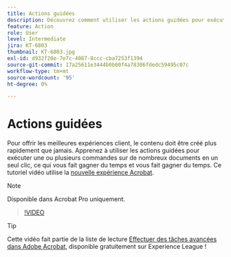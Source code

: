 ```yaml
---
title: Actions guidées
description: Découvrez comment utiliser les actions guidées pour exécuter une ou plusieurs commandes sur de nombreux documents en un seul clic
feature: Action
role: User
level: Intermediate
jira: KT-6803
thumbnail: KT-6803.jpg
exl-id: d932f20e-7e7c-4087-8ccc-cba7253f1394
source-git-commit: 17a25611e3444b0b00f4a78306fdedc59495c07c
workflow-type: tm+mt
source-wordcount: '95'
ht-degree: 0%

---
```


# Actions guidées

Pour offrir les meilleures expériences client, le contenu doit être créé plus rapidement que jamais. Apprenez à utiliser les actions guidées pour exécuter une ou plusieurs commandes sur de nombreux documents en un seul clic, ce qui vous fait gagner du temps et vous fait gagner du temps. Ce tutoriel vidéo utilise la [nouvelle expérience Acrobat](../getting-started/new-workspace.md).

>[!NOTE]
>
>Disponible dans Acrobat Pro uniquement.

>[!VIDEO](https://video.tv.adobe.com/v/3433138?quality=12&learn=on&hidetitle=true)

>[!TIP]
>
>Cette vidéo fait partie de la liste de lecture [Effectuer des tâches avancées dans Adobe Acrobat](https://experienceleague.adobe.com/en/playlists/acrobat-peform-advanced-tasks), disponible gratuitement sur Experience League !
